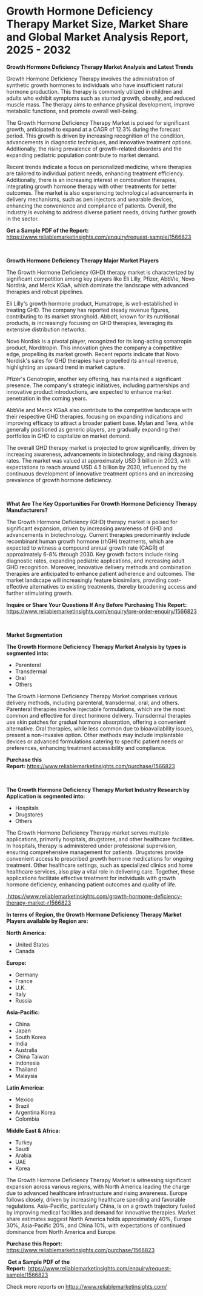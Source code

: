 <p><h1>Growth Hormone Deficiency Therapy Market Size, Market Share and Global Market Analysis Report, 2025 - 2032</h1></p><p><strong>Growth Hormone Deficiency Therapy Market Analysis and Latest Trends</strong></p>
<p><p>Growth Hormone Deficiency Therapy involves the administration of synthetic growth hormones to individuals who have insufficient natural hormone production. This therapy is commonly utilized in children and adults who exhibit symptoms such as stunted growth, obesity, and reduced muscle mass. The therapy aims to enhance physical development, improve metabolic functions, and promote overall well-being.</p><p>The Growth Hormone Deficiency Therapy Market is poised for significant growth, anticipated to expand at a CAGR of 12.3% during the forecast period. This growth is driven by increasing recognition of the condition, advancements in diagnostic techniques, and innovative treatment options. Additionally, the rising prevalence of growth-related disorders and the expanding pediatric population contribute to market demand.</p><p>Recent trends indicate a focus on personalized medicine, where therapies are tailored to individual patient needs, enhancing treatment efficiency. Additionally, there is an increasing interest in combination therapies, integrating growth hormone therapy with other treatments for better outcomes. The market is also experiencing technological advancements in delivery mechanisms, such as pen injectors and wearable devices, enhancing the convenience and compliance of patients. Overall, the industry is evolving to address diverse patient needs, driving further growth in the sector.</p></p>
<p><strong>Get a Sample PDF of the Report:&nbsp;</strong> <a href="https://www.reliablemarketinsights.com/enquiry/request-sample/1566823?utm_campaign=2636&utm_medium=2&utm_source=Github&utm_content=ia&utm_term=22032025&utm_id=growth-hormone-deficiency-therapy">https://www.reliablemarketinsights.com/enquiry/request-sample/1566823</a></p>
<p>&nbsp;</p>
<p><strong>Growth Hormone Deficiency Therapy Major Market Players</strong></p>
<p><p>The Growth Hormone Deficiency (GHD) therapy market is characterized by significant competition among key players like Eli Lilly, Pfizer, AbbVie, Novo Nordisk, and Merck KGaA, which dominate the landscape with advanced therapies and robust pipelines. </p><p>Eli Lilly's growth hormone product, Humatrope, is well-established in treating GHD. The company has reported steady revenue figures, contributing to its market stronghold. Abbott, known for its nutritional products, is increasingly focusing on GHD therapies, leveraging its extensive distribution networks.</p><p>Novo Nordisk is a pivotal player, recognized for its long-acting somatropin product, Norditropin. This innovation gives the company a competitive edge, propelling its market growth. Recent reports indicate that Novo Nordisk's sales for GHD therapies have propelled its annual revenue, highlighting an upward trend in market capture.</p><p>Pfizer's Genotropin, another key offering, has maintained a significant presence. The company's strategic initiatives, including partnerships and innovative product introductions, are expected to enhance market penetration in the coming years.</p><p>AbbVie and Merck KGaA also contribute to the competitive landscape with their respective GHD therapies, focusing on expanding indications and improving efficacy to attract a broader patient base. Mylan and Teva, while generally positioned as generic players, are gradually expanding their portfolios in GHD to capitalize on market demand.</p><p>The overall GHD therapy market is projected to grow significantly, driven by increasing awareness, advancements in biotechnology, and rising diagnosis rates. The market was valued at approximately USD 3 billion in 2023, with expectations to reach around USD 4.5 billion by 2030, influenced by the continuous development of innovative treatment options and an increasing prevalence of growth hormone deficiency.</p></p>
<p>&nbsp;</p>
<p><strong>What Are The Key Opportunities For Growth Hormone Deficiency Therapy Manufacturers?</strong></p>
<p><p>The Growth Hormone Deficiency (GHD) therapy market is poised for significant expansion, driven by increasing awareness of GHD and advancements in biotechnology. Current therapies predominantly include recombinant human growth hormone (rhGH) treatments, which are expected to witness a compound annual growth rate (CAGR) of approximately 6-8% through 2030. Key growth factors include rising diagnostic rates, expanding pediatric applications, and increasing adult GHD recognition. Moreover, innovative delivery methods and combination therapies are anticipated to enhance patient adherence and outcomes. The market landscape will increasingly feature biosimilars, providing cost-effective alternatives to existing treatments, thereby broadening access and further stimulating growth.</p></p>
<p><strong>Inquire or Share Your Questions If Any Before Purchasing This Report:</strong> <a href="https://www.reliablemarketinsights.com/enquiry/pre-order-enquiry/1566823?utm_campaign=2636&utm_medium=2&utm_source=Github&utm_content=ia&utm_term=22032025&utm_id=growth-hormone-deficiency-therapy">https://www.reliablemarketinsights.com/enquiry/pre-order-enquiry/1566823</a></p>
<p>&nbsp;</p>
<p><strong>Market Segmentation</strong></p>
<p><strong>The Growth Hormone Deficiency Therapy Market Analysis by types is segmented into:</strong></p>
<p><ul><li>Parenteral</li><li>Transdermal</li><li>Oral</li><li>Others</li></ul></p>
<p><p>The Growth Hormone Deficiency Therapy Market comprises various delivery methods, including parenteral, transdermal, oral, and others. Parenteral therapies involve injectable formulations, which are the most common and effective for direct hormone delivery. Transdermal therapies use skin patches for gradual hormone absorption, offering a convenient alternative. Oral therapies, while less common due to bioavailability issues, present a non-invasive option. Other methods may include implantable devices or advanced formulations catering to specific patient needs or preferences, enhancing treatment accessibility and compliance.</p></p>
<p><strong>Purchase this Report:&nbsp;</strong><a href="https://www.reliablemarketinsights.com/purchase/1566823?utm_campaign=2636&utm_medium=2&utm_source=Github&utm_content=ia&utm_term=22032025&utm_id=growth-hormone-deficiency-therapy">https://www.reliablemarketinsights.com/purchase/1566823</a></p>
<p>&nbsp;</p>
<p><strong>The Growth Hormone Deficiency Therapy Market Industry Research by Application is segmented into:</strong></p>
<p><ul><li>Hospitals</li><li>Drugstores</li><li>Others</li></ul></p>
<p><p>The Growth Hormone Deficiency Therapy market serves multiple applications, primarily hospitals, drugstores, and other healthcare facilities. In hospitals, therapy is administered under professional supervision, ensuring comprehensive management for patients. Drugstores provide convenient access to prescribed growth hormone medications for ongoing treatment. Other healthcare settings, such as specialized clinics and home healthcare services, also play a vital role in delivering care. Together, these applications facilitate effective treatment for individuals with growth hormone deficiency, enhancing patient outcomes and quality of life.</p></p>
<p><a href="https://www.reliablemarketinsights.com/growth-hormone-deficiency-therapy-market-r1566823?utm_campaign=2636&utm_medium=2&utm_source=Github&utm_content=ia&utm_term=22032025&utm_id=growth-hormone-deficiency-therapy">&nbsp;https://www.reliablemarketinsights.com/growth-hormone-deficiency-therapy-market-r1566823</a></p>
<p><strong>In terms of Region, the Growth Hormone Deficiency Therapy Market Players available by Region are:</strong></p>
<p>
    <p> <strong> North America: </strong>
        <ul>
            <li>United States</li>
            <li>Canada</li>
        </ul>
        </p> 
    <p> <strong> Europe: </strong>
        <ul>
            <li>Germany</li>
            <li>France</li>
            <li>U.K.</li>
            <li>Italy</li>
            <li>Russia</li>
        </ul>
        </p> 
    <p> <strong> Asia-Pacific: </strong>
        <ul>
            <li>China</li>
            <li>Japan</li>
            <li>South Korea</li>
            <li>India</li>
            <li>Australia</li>
            <li>China Taiwan</li>
            <li>Indonesia</li>
            <li>Thailand</li>
            <li>Malaysia</li>
        </ul>
        </p> 
    <p> <strong> Latin America: </strong>
        <ul>
            <li>Mexico</li>
            <li>Brazil</li>
            <li>Argentina Korea</li>
            <li>Colombia</li>
        </ul>
        </p> 
    <p> <strong> Middle East & Africa: </strong>
        <ul>
            <li>Turkey</li>
            <li>Saudi</li>
            <li>Arabia</li>
            <li>UAE</li>
            <li>Korea</li>
        </ul>
    </p>
    </p>
<p><p>The Growth Hormone Deficiency Therapy Market is witnessing significant expansion across various regions, with North America leading the charge due to advanced healthcare infrastructure and rising awareness. Europe follows closely, driven by increasing healthcare spending and favorable regulations. Asia-Pacific, particularly China, is on a growth trajectory fueled by improving medical facilities and demand for innovative therapies. Market share estimates suggest North America holds approximately 40%, Europe 30%, Asia-Pacific 20%, and China 10%, with expectations of continued dominance from North America and Europe.</p></p>
<p><strong>Purchase this Report: </strong><a href="https://www.reliablemarketinsights.com/purchase/1566823?utm_campaign=2636&utm_medium=2&utm_source=Github&utm_content=ia&utm_term=22032025&utm_id=growth-hormone-deficiency-therapy">https://www.reliablemarketinsights.com/purchase/1566823</a></p>
<p>&nbsp;<strong>Get a Sample PDF of the Report:&nbsp;&nbsp;</strong><a href="https://www.reliablemarketinsights.com/enquiry/request-sample/1566823?utm_campaign=2636&utm_medium=2&utm_source=Github&utm_content=ia&utm_term=22032025&utm_id=growth-hormone-deficiency-therapy">https://www.reliablemarketinsights.com/enquiry/request-sample/1566823</a></p>
<p><strong></strong></p>
<p>Check more reports on <a href="https://www.reliablemarketinsights.com/?utm_campaign=2636&utm_medium=2&utm_source=Github&utm_content=ia&utm_term=22032025&utm_id=growth-hormone-deficiency-therapy">https://www.reliablemarketinsights.com/</a></p>
